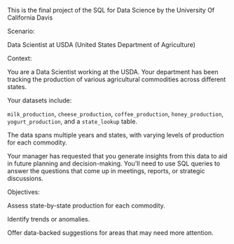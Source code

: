 This is the final project of the SQL for Data Science by the University Of California Davis

Scenario: 

Data Scientist at USDA (United States Department of Agriculture)

Context: 

You are a Data Scientist working at the USDA. Your department has been tracking the production of various agricultural commodities across different states. 

Your datasets include:

`milk_production`, `cheese_production`, `coffee_production`, `honey_production`, `yogurt_production`, and a `state_lookup` table. 

The data spans multiple years and states, with varying levels of production for each commodity.

Your manager has requested that you generate insights from this data to aid in future planning and decision-making. You'll need to use SQL queries to answer the questions that come up in meetings, reports, or strategic discussions.

Objectives:

Assess state-by-state production for each commodity.

Identify trends or anomalies.

Offer data-backed suggestions for areas that may need more attention.
